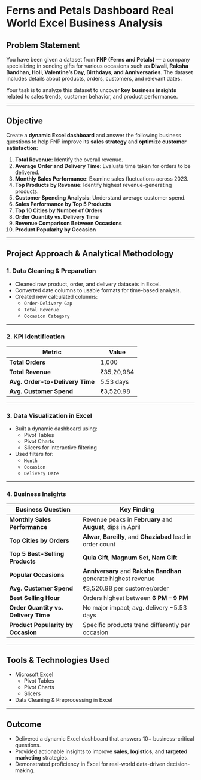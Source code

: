 #  Ferns and Petals Dashboard Real World Excel Business Analysis

##  Problem Statement

You have been given a dataset from **FNP (Ferns and Petals)** — a company specializing in sending gifts for various occasions such as **Diwali, Raksha Bandhan, Holi, Valentine’s Day, Birthdays, and Anniversaries**. The dataset includes details about products, orders, customers, and relevant dates.

Your task is to analyze this dataset to uncover **key business insights** related to sales trends, customer behavior, and product performance.

---

## Objective

Create a **dynamic Excel dashboard** and answer the following business questions to help FNP improve its **sales strategy** and **optimize customer satisfaction**:

1. **Total Revenue**: Identify the overall revenue.  
2. **Average Order and Delivery Time**: Evaluate time taken for orders to be delivered.  
3. **Monthly Sales Performance**: Examine sales fluctuations across 2023.  
4. **Top Products by Revenue**: Identify highest revenue-generating products.  
5. **Customer Spending Analysis**: Understand average customer spend.  
6. **Sales Performance by Top 5 Products**  
7. **Top 10 Cities by Number of Orders**  
8. **Order Quantity vs. Delivery Time**  
9. **Revenue Comparison Between Occasions**  
10. **Product Popularity by Occasion**

---

##  Project Approach & Analytical Methodology

###  1. Data Cleaning & Preparation
- Cleaned raw product, order, and delivery datasets in Excel.
- Converted date columns to usable formats for time-based analysis.
- Created new calculated columns:
  - `Order-Delivery Gap`
  - `Total Revenue`
  - `Occasion Category`

---

###  2. KPI Identification

| Metric                         | Value         |
|--------------------------------|---------------|
| **Total Orders**               | 1,000         |
| **Total Revenue**              | ₹35,20,984    |
| **Avg. Order-to-Delivery Time**| 5.53 days     |
| **Avg. Customer Spend**        | ₹3,520.98     |

---

###  3. Data Visualization in Excel
- Built a dynamic dashboard using:
  - Pivot Tables
  - Pivot Charts
  - Slicers for interactive filtering
- Used filters for:
  - `Month`
  - `Occasion`
  - `Delivery Date`

---

###  4. Business Insights

| Business Question                        | Key Finding                                                   |
|------------------------------------------|---------------------------------------------------------------|
| **Monthly Sales Performance**            | Revenue peaks in **February** and **August**, dips in April   |
| **Top Cities by Orders**                 | **Alwar**, **Bareilly**, and **Ghaziabad** lead in order count |
| **Top 5 Best-Selling Products**          | **Quia Gift**, **Magnum Set**, **Nam Gift**                   |
| **Popular Occasions**                    | **Anniversary** and **Raksha Bandhan** generate highest revenue |
| **Avg. Customer Spend**                  | ₹3,520.98 per customer/order                                  |
| **Best Selling Hour**                    | Orders highest between **6 PM – 9 PM**                        |
| **Order Quantity vs. Delivery Time**     | No major impact; avg. delivery ~5.53 days                     |
| **Product Popularity by Occasion**       | Specific products trend differently per occasion              |

---

##  Tools & Technologies Used
- Microsoft Excel
  - Pivot Tables
  - Pivot Charts
  - Slicers
- Data Cleaning & Preprocessing in Excel

---

##  Outcome
- Delivered a dynamic Excel dashboard that answers 10+ business-critical questions.
- Provided actionable insights to improve **sales**, **logistics**, and **targeted marketing** strategies.
- Demonstrated proficiency in Excel for real-world data-driven decision-making.


